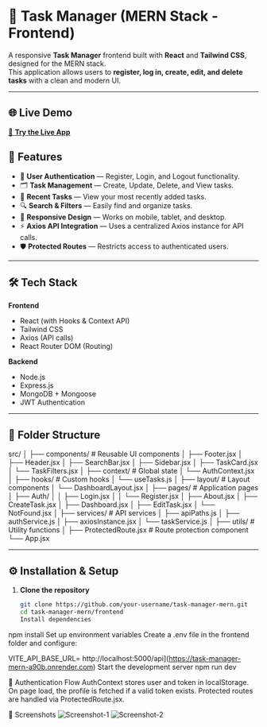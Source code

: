 # 📝 Task Manager (MERN Stack - Frontend)

A responsive **Task Manager** frontend built with **React** and **Tailwind CSS**, designed for the MERN stack.  
This application allows users to **register, log in, create, edit, and delete tasks** with a clean and modern UI.

---
## 🌐 Live Demo

[🚀 **Try the Live App**](https://task-manager-mern-flame.vercel.app)  


## 🚀 Features

- 🔐 **User Authentication** — Register, Login, and Logout functionality.
- 🗂 **Task Management** — Create, Update, Delete, and View tasks.
- 📅 **Recent Tasks** — View your most recently added tasks.
- 🔍 **Search & Filters** — Easily find and organize tasks.
- 📱 **Responsive Design** — Works on mobile, tablet, and desktop.
- ⚡ **Axios API Integration** — Uses a centralized Axios instance for API calls.
- 🛡 **Protected Routes** — Restricts access to authenticated users.

---

## 🛠 Tech Stack

**Frontend**
- React (with Hooks & Context API)
- Tailwind CSS
- Axios (API calls)
- React Router DOM (Routing)

**Backend** 
- Node.js
- Express.js
- MongoDB + Mongoose
- JWT Authentication

---

## 📂 Folder Structure

src/
│
├── components/ # Reusable UI components
│ ├── Footer.jsx
│ ├── Header.jsx
│ ├── SearchBar.jsx
│ ├── Sidebar.jsx
│ ├── TaskCard.jsx
│ └── TaskFilters.jsx
│
├── context/ # Global state
│ └── AuthContext.jsx
│
├── hooks/ # Custom hooks
│ └── useTasks.js
│
├── layout/ # Layout components
│ └── DashboardLayout.jsx
│
├── pages/ # Application pages
│ ├── Auth/
│ │ ├── Login.jsx
│ │ └── Register.jsx
│ ├── About.jsx
│ ├── CreateTask.jsx
│ ├── Dashboard.jsx
│ ├── EditTask.jsx
│ └── NotFound.jsx
│
├── services/ # API services
│ ├── apiPaths.js
│ ├── authService.js
│ ├── axiosInstance.jsx
│ └── taskService.js
│
├── utils/ # Utility functions
│
├── ProtectedRoute.jsx # Route protection component
└── App.jsx


---

## ⚙ Installation & Setup

1. **Clone the repository**
   ```bash
   git clone https://github.com/your-username/task-manager-mern.git
   cd task-manager-mern/frontend
   Install dependencies


  npm install
  Set up environment variables
  Create a .env file in the frontend folder and configure:

  VITE_API_BASE_URL= http://localhost:5000/api](https://task-manager-mern-a90b.onrender.com)
  Start the development server
  npm run dev

🔑 Authentication Flow
AuthContext stores user and token in localStorage.
On page load, the profile is fetched if a valid token exists.
Protected routes are handled via ProtectedRoute.jsx.

📸 Screenshots
![Screenshot-1](/Screenshot-1.png)
![Screenshot-2](/Screenshot-2.png)


